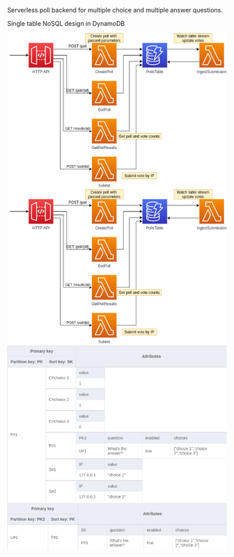 Serverless poll backend for multiple choice and multiple answer questions.

Single table NoSQL design in DynamoDB

![diagram](images/diagram.png)
![polls](images/diagram.png)
![userindex](images/Polls.png)
![userIndex](images/GSI_Polls_UserIndex.png)